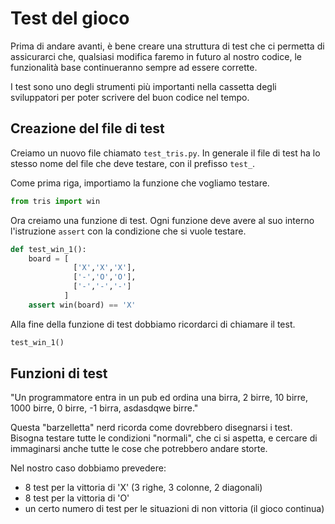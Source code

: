 # Test del gioco
Prima di andare avanti, è bene creare una struttura di test che ci permetta di assicurarci che, qualsiasi modifica faremo in futuro al nostro codice, le funzionalità base continueranno sempre ad essere corrette.

I test sono uno degli strumenti più importanti nella cassetta degli sviluppatori per poter scrivere del buon codice nel tempo.

## Creazione del file di test
Creiamo un nuovo file chiamato `test_tris.py`. In generale il file di test ha lo stesso nome del file che deve testare, con il prefisso `test_`.

Come prima riga, importiamo la funzione che vogliamo testare.

```py
from tris import win
```

Ora creiamo una funzione di test. Ogni funzione deve avere al suo interno l'istruzione `assert` con la condizione che si vuole testare.

```py
def test_win_1():
    board = [
              ['X','X','X'],
              ['-','O','O'],
              ['-','-','-']
            ]
    assert win(board) == 'X'
```

Alla fine della funzione di test dobbiamo ricordarci di chiamare il test.

```py
test_win_1()
```

## Funzioni di test

"Un programmatore entra in un pub ed ordina una birra, 2 birre, 10 birre, 1000 birre, 0 birre, -1 birra, asdasdqwe birre."

Questa "barzelletta" nerd ricorda come dovrebbero disegnarsi i test. Bisogna testare tutte le condizioni "normali", che ci si aspetta, e cercare di immaginarsi anche tutte le cose che potrebbero andare storte.

Nel nostro caso dobbiamo prevedere:
- 8 test per la vittoria di 'X' (3 righe, 3 colonne, 2 diagonali)
- 8 test per la vittoria di 'O'
- un certo numero di test per le situazioni di non vittoria (il gioco continua)
